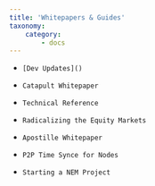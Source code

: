```yaml
---
title: 'Whitepapers & Guides'
taxonomy:
    category:
        - docs
---
```


*     [Dev Updates]()
*     Catapult Whitepaper
*     Technical Reference
*     Radicalizing the Equity Markets
*     Apostille Whitepaper
*     P2P Time Synce for Nodes
*     Starting a NEM Project
